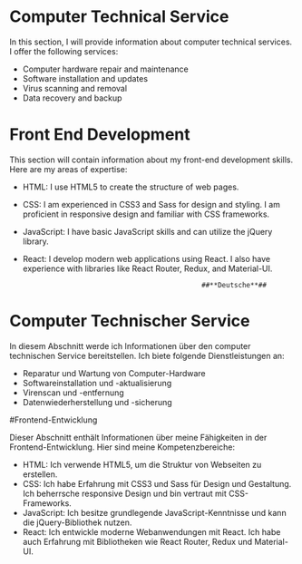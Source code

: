 # Computer Technical Service

In this section, I will provide information about computer technical services. I offer the following services:

- Computer hardware repair and maintenance
- Software installation and updates
- Virus scanning and removal
- Data recovery and backup

# Front End Development

This section will contain information about my front-end development skills. Here are my areas of expertise:

- HTML: I use HTML5 to create the structure of web pages.
- CSS: I am experienced in CSS3 and Sass for design and styling. I am proficient in responsive design and familiar with CSS frameworks.
- JavaScript: I have basic JavaScript skills and can utilize the jQuery library.
- React: I develop modern web applications using React. I also have experience with libraries like React Router, Redux, and Material-UI.

                                                  ##**Deutsche**##
  
# Computer Technischer Service

In diesem Abschnitt werde ich Informationen über den computer technischen Service bereitstellen. Ich biete folgende Dienstleistungen an:

- Reparatur und Wartung von Computer-Hardware
- Softwareinstallation und -aktualisierung
- Virenscan und -entfernung
- Datenwiederherstellung und -sicherung

#Frontend-Entwicklung

Dieser Abschnitt enthält Informationen über meine Fähigkeiten in der Frontend-Entwicklung. Hier sind meine Kompetenzbereiche:

- HTML: Ich verwende HTML5, um die Struktur von Webseiten zu erstellen.
- CSS: Ich habe Erfahrung mit CSS3 und Sass für Design und Gestaltung. Ich beherrsche responsive Design und bin vertraut mit CSS-Frameworks.
- JavaScript: Ich besitze grundlegende JavaScript-Kenntnisse und kann die jQuery-Bibliothek nutzen.
- React: Ich entwickle moderne Webanwendungen mit React. Ich habe auch Erfahrung mit Bibliotheken wie React Router, Redux und Material-UI.
